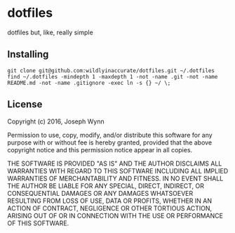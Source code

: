 # dotfiles

dotfiles but, like, really simple

## Installing

```
git clone git@github.com:wildlyinaccurate/dotfiles.git ~/.dotfiles
find ~/.dotfiles -mindepth 1 -maxdepth 1 -not -name .git -not -name README.md -not -name .gitignore -exec ln -s {} ~/ \;
```

## License

Copyright (c) 2016, Joseph Wynn

Permission to use, copy, modify, and/or distribute this software for any purpose with or without fee is hereby granted, provided that the above copyright notice and this permission notice appear in all copies.

THE SOFTWARE IS PROVIDED "AS IS" AND THE AUTHOR DISCLAIMS ALL WARRANTIES WITH REGARD TO THIS SOFTWARE INCLUDING ALL IMPLIED WARRANTIES OF MERCHANTABILITY AND FITNESS. IN NO EVENT SHALL THE AUTHOR BE LIABLE FOR ANY SPECIAL, DIRECT, INDIRECT, OR CONSEQUENTIAL DAMAGES OR ANY DAMAGES WHATSOEVER RESULTING FROM LOSS OF USE, DATA OR PROFITS, WHETHER IN AN ACTION OF CONTRACT, NEGLIGENCE OR OTHER TORTIOUS ACTION, ARISING OUT OF OR IN CONNECTION WITH THE USE OR PERFORMANCE OF THIS SOFTWARE.
